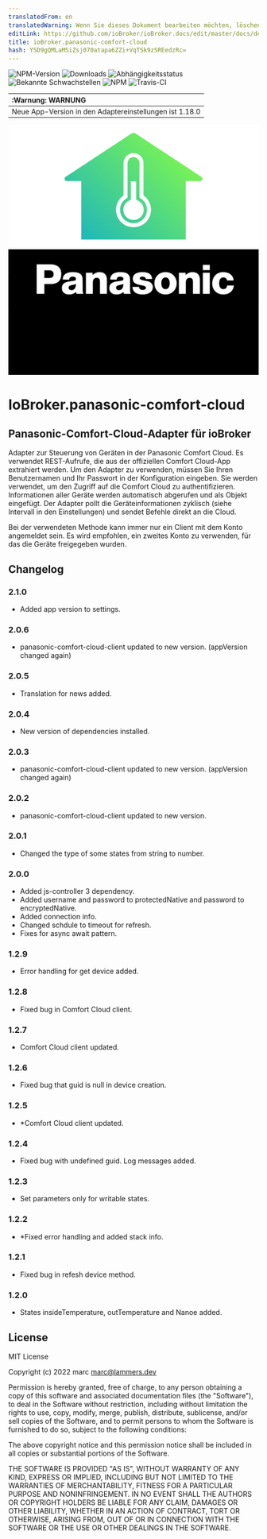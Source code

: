 ```yaml
---
translatedFrom: en
translatedWarning: Wenn Sie dieses Dokument bearbeiten möchten, löschen Sie bitte das Feld "translationsFrom". Andernfalls wird dieses Dokument automatisch erneut übersetzt
editLink: https://github.com/ioBroker/ioBroker.docs/edit/master/docs/de/adapterref/iobroker.panasonic-comfort-cloud/README.md
title: ioBroker.panasonic-comfort-cloud
hash: YSD9gQMLaMSiZsj070atapa6ZZi+VqTSk9zSREedzRc=
---
```

![NPM-Version](http://img.shields.io/npm/v/iobroker.panasonic-comfort-cloud.svg)
![Downloads](https://img.shields.io/npm/dm/iobroker.panasonic-comfort-cloud.svg)
![Abhängigkeitsstatus](https://img.shields.io/david/marc2016/iobroker.panasonic-comfort-cloud.svg)
![Bekannte Schwachstellen](https://snyk.io/test/github/marc2016/ioBroker.panasonic-comfort-cloud/badge.svg)
![NPM](https://nodei.co/npm/iobroker.panasonic-comfort-cloud.png?downloads=true)
![Travis-CI](http://img.shields.io/travis/marc2016/ioBroker.panasonic-comfort-cloud/master.svg)

| :Warnung: WARNUNG |
|:---------------------------|
| Neue App-Version in den Adaptereinstellungen ist 1.18.0 |

![Logo](../../../en/adapterref/iobroker.panasonic-comfort-cloud/admin/panasonic-comfort-cloud.png)

# IoBroker.panasonic-comfort-cloud
## Panasonic-Comfort-Cloud-Adapter für ioBroker
Adapter zur Steuerung von Geräten in der Panasonic Comfort Cloud. Es verwendet REST-Aufrufe, die aus der offiziellen Comfort Cloud-App extrahiert werden.
Um den Adapter zu verwenden, müssen Sie Ihren Benutzernamen und Ihr Passwort in der Konfiguration eingeben. Sie werden verwendet, um den Zugriff auf die Comfort Cloud zu authentifizieren. Informationen aller Geräte werden automatisch abgerufen und als Objekt eingefügt. Der Adapter pollt die Geräteinformationen zyklisch (siehe Intervall in den Einstellungen) und sendet Befehle direkt an die Cloud.

Bei der verwendeten Methode kann immer nur ein Client mit dem Konto angemeldet sein.
Es wird empfohlen, ein zweites Konto zu verwenden, für das die Geräte freigegeben wurden.

## Changelog

### 2.1.0
* Added app version to settings.

### 2.0.6
* panasonic-comfort-cloud-client updated to new version. (appVersion changed again)

### 2.0.5
* Translation for news added.

### 2.0.4
* New version of dependencies installed.

### 2.0.3
* panasonic-comfort-cloud-client updated to new version. (appVersion changed again)

### 2.0.2
* panasonic-comfort-cloud-client updated to new version.

### 2.0.1
* Changed the type of some states from string to number.

### 2.0.0
* Added js-controller 3 dependency.
* Added username and password to protectedNative and password to encryptedNative.
* Added connection info.
* Changed schdule to timeout for refresh.
* Fixes for async await pattern.

### 1.2.9
* Error handling for get device added.

### 1.2.8
* Fixed bug in Comfort Cloud client.

### 1.2.7
* Comfort Cloud client updated.

### 1.2.6
* Fixed bug that guid is null in device creation.

### 1.2.5
* *Comfort Cloud client updated.

### 1.2.4
* Fixed bug with undefined guid. Log messages added.

### 1.2.3
* Set parameters only for writable states.

### 1.2.2
* *Fixed error handling and added stack info.

### 1.2.1
* Fixed bug in refesh device method.

### 1.2.0
* States insideTemperature, outTemperature and Nanoe added.

## License
MIT License

Copyright (c) 2022 marc <marc@lammers.dev>

Permission is hereby granted, free of charge, to any person obtaining a copy
of this software and associated documentation files (the "Software"), to deal
in the Software without restriction, including without limitation the rights
to use, copy, modify, merge, publish, distribute, sublicense, and/or sell
copies of the Software, and to permit persons to whom the Software is
furnished to do so, subject to the following conditions:

The above copyright notice and this permission notice shall be included in all
copies or substantial portions of the Software.

THE SOFTWARE IS PROVIDED "AS IS", WITHOUT WARRANTY OF ANY KIND, EXPRESS OR
IMPLIED, INCLUDING BUT NOT LIMITED TO THE WARRANTIES OF MERCHANTABILITY,
FITNESS FOR A PARTICULAR PURPOSE AND NONINFRINGEMENT. IN NO EVENT SHALL THE
AUTHORS OR COPYRIGHT HOLDERS BE LIABLE FOR ANY CLAIM, DAMAGES OR OTHER
LIABILITY, WHETHER IN AN ACTION OF CONTRACT, TORT OR OTHERWISE, ARISING FROM,
OUT OF OR IN CONNECTION WITH THE SOFTWARE OR THE USE OR OTHER DEALINGS IN THE
SOFTWARE.
